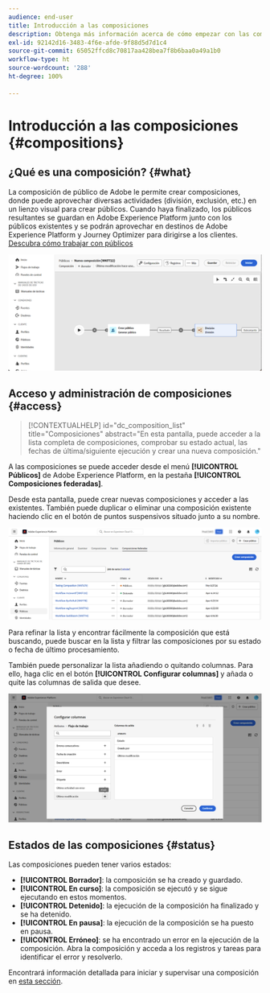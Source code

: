 ```yaml
---
audience: end-user
title: Introducción a las composiciones
description: Obtenga más información acerca de cómo empezar con las composiciones
exl-id: 92142d16-3483-4f6e-afde-9f88d5d7d1c4
source-git-commit: 65052ffcd8c70817aa428bea7f8b6baa0a49a1b0
workflow-type: ht
source-wordcount: '288'
ht-degree: 100%

---
```


# Introducción a las composiciones {#compositions}

## ¿Qué es una composición? {#what}

La composición de público de Adobe le permite crear composiciones, donde puede aprovechar diversas actividades (división, exclusión, etc.) en un lienzo visual para crear públicos. Cuando haya finalizado, los públicos resultantes se guardan en Adobe Experience Platform junto con los públicos existentes y se podrán aprovechar en destinos de Adobe Experience Platform y Journey Optimizer para dirigirse a los clientes. [Descubra cómo trabajar con públicos](../start/audiences.md)

![](assets/composition-example.png)

## Acceso y administración de composiciones {#access}

>[!CONTEXTUALHELP]
>id="dc_composition_list"
>title="Composiciones"
>abstract="En esta pantalla, puede acceder a la lista completa de composiciones, comprobar su estado actual, las fechas de última/siguiente ejecución y crear una nueva composición."

A las composiciones se puede acceder desde el menú **[!UICONTROL Públicos]** de Adobe Experience Platform, en la pestaña **[!UICONTROL Composiciones federadas]**.

Desde esta pantalla, puede crear nuevas composiciones y acceder a las existentes. También puede duplicar o eliminar una composición existente haciendo clic en el botón de puntos suspensivos situado junto a su nombre.

![](assets/compositions-list.png)

Para refinar la lista y encontrar fácilmente la composición que está buscando, puede buscar en la lista y filtrar las composiciones por su estado o fecha de último procesamiento.

También puede personalizar la lista añadiendo o quitando columnas. Para ello, haga clic en el botón **[!UICONTROL Configurar columnas]** y añada o quite las columnas de salida que desee.

![](assets/compositions-columns.png)

## Estados de las composiciones {#status}

Las composiciones pueden tener varios estados:

* **[!UICONTROL Borrador]**: la composición se ha creado y guardado.
* **[!UICONTROL En curso]**: la composición se ejecutó y se sigue ejecutando en estos momentos.
* **[!UICONTROL Detenido]**: la ejecución de la composición ha finalizado y se ha detenido.
* **[!UICONTROL En pausa]**: la ejecución de la composición se ha puesto en pausa.
* **[!UICONTROL Erróneo]**: se ha encontrado un error en la ejecución de la composición. Abra la composición y acceda a los registros y tareas para identificar el error y resolverlo.

Encontrará información detallada para iniciar y supervisar una composición en [esta sección](../compositions/start-monitor-composition.md).
